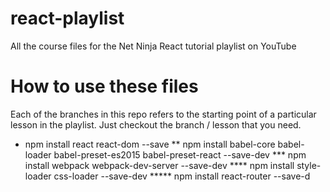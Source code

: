 # react-playlist
All the course files for the Net Ninja React tutorial playlist on YouTube

# How to use these files
Each of the branches in this repo refers to the starting point of a particular lesson in the playlist. Just checkout the branch / lesson that you need.

* npm install react react-dom --save
** npm install babel-core babel-loader babel-preset-es2015 babel-preset-react --save-dev
*** npm install webpack webpack-dev-server --save-dev
**** npm install style-loader css-loader --save-dev
***** npm install react-router --save-d
